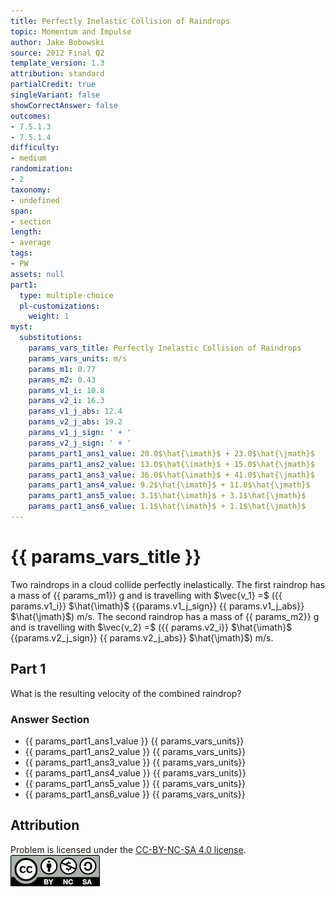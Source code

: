 ```yaml
---
title: Perfectly Inelastic Collision of Raindrops
topic: Momentum and Impulse
author: Jake Bobowski
source: 2012 Final Q2
template_version: 1.3
attribution: standard
partialCredit: true
singleVariant: false
showCorrectAnswer: false
outcomes:
- 7.5.1.3
- 7.5.1.4
difficulty:
- medium
randomization:
- 2
taxonomy:
- undefined
span:
- section
length:
- average
tags:
- PW
assets: null
part1:
  type: multiple-choice
  pl-customizations:
    weight: 1
myst:
  substitutions:
    params_vars_title: Perfectly Inelastic Collision of Raindrops
    params_vars_units: m/s
    params_m1: 0.77
    params_m2: 0.43
    params_v1_i: 10.8
    params_v2_i: 16.3
    params_v1_j_abs: 12.4
    params_v2_j_abs: 19.2
    params_v1_j_sign: ' + '
    params_v2_j_sign: ' + '
    params_part1_ans1_value: 20.0$\hat{\imath}$ + 23.0$\hat{\jmath}$
    params_part1_ans2_value: 13.0$\hat{\imath}$ + 15.0$\hat{\jmath}$
    params_part1_ans3_value: 36.0$\hat{\imath}$ + 41.0$\hat{\jmath}$
    params_part1_ans4_value: 9.2$\hat{\imath}$ + 11.0$\hat{\jmath}$
    params_part1_ans5_value: 3.1$\hat{\imath}$ + 3.1$\hat{\jmath}$
    params_part1_ans6_value: 1.1$\hat{\imath}$ + 1.1$\hat{\jmath}$
---
```

# {{ params_vars_title }}
Two raindrops in a cloud collide perfectly inelastically. The first raindrop has a mass of {{ params_m1}} g and is travelling with $\vec{v_1} =$ ({{ params.v1_i}} $\hat{\imath}$ {{params.v1_j_sign}} {{ params.v1_j_abs}} $\hat{\jmath}$) m/s.
The second raindrop has a mass of {{ params_m2}} g and is travelling with $\vec{v_2} =$ ({{ params.v2_i}} $\hat{\imath}$ {{params.v2_j_sign}} {{ params.v2_j_abs}} $\hat{\jmath}$) m/s.

## Part 1

What is the resulting velocity of the combined raindrop?

### Answer Section

- {{ params_part1_ans1_value }} {{ params_vars_units}}
- {{ params_part1_ans2_value }} {{ params_vars_units}}
- {{ params_part1_ans3_value }} {{ params_vars_units}}
- {{ params_part1_ans4_value }} {{ params_vars_units}}
- {{ params_part1_ans5_value }} {{ params_vars_units}}
- {{ params_part1_ans6_value }} {{ params_vars_units}}

## Attribution

Problem is licensed under the [CC-BY-NC-SA 4.0 license](https://creativecommons.org/licenses/by-nc-sa/4.0/).<br> ![The Creative Commons 4.0 license requiring attribution-BY, non-commercial-NC, and share-alike-SA license.](https://raw.githubusercontent.com/firasm/bits/master/by-nc-sa.png)